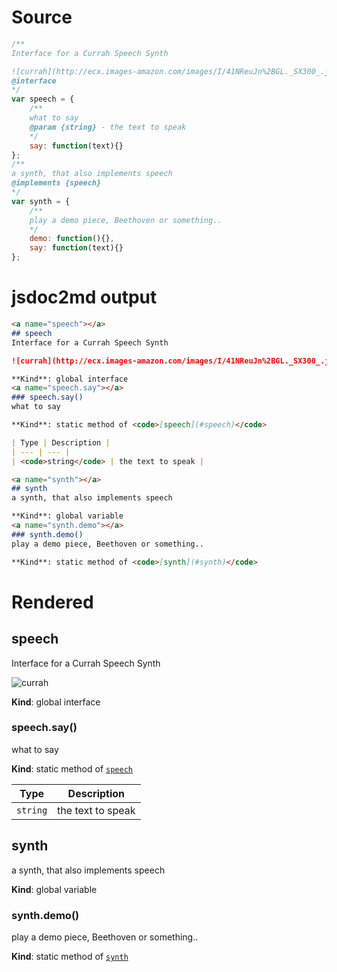 # Source
```js
/**
Interface for a Currah Speech Synth

![currah](http://ecx.images-amazon.com/images/I/41NReuJn%2BGL._SX300_.jpg)
@interface
*/
var speech = {
    /**
    what to say
    @param {string} - the text to speak
    */
    say: function(text){}   
};
/**
a synth, that also implements speech
@implements {speech}
*/
var synth = {
    /**
    play a demo piece, Beethoven or something.. 
    */
    demo: function(){},
    say: function(text){}
};

```

# jsdoc2md output
```markdown
<a name="speech"></a>
## speech
Interface for a Currah Speech Synth

![currah](http://ecx.images-amazon.com/images/I/41NReuJn%2BGL._SX300_.jpg)

**Kind**: global interface  
<a name="speech.say"></a>
### speech.say()
what to say

**Kind**: static method of <code>[speech](#speech)</code>  

| Type | Description |
| --- | --- |
| <code>string</code> | the text to speak |

<a name="synth"></a>
## synth
a synth, that also implements speech

**Kind**: global variable  
<a name="synth.demo"></a>
### synth.demo()
play a demo piece, Beethoven or something..

**Kind**: static method of <code>[synth](#synth)</code>  
```

# Rendered
<a name="speech"></a>
## speech
Interface for a Currah Speech Synth

![currah](http://ecx.images-amazon.com/images/I/41NReuJn%2BGL._SX300_.jpg)

**Kind**: global interface  
<a name="speech.say"></a>
### speech.say()
what to say

**Kind**: static method of <code>[speech](#speech)</code>  

| Type | Description |
| --- | --- |
| <code>string</code> | the text to speak |

<a name="synth"></a>
## synth
a synth, that also implements speech

**Kind**: global variable  
<a name="synth.demo"></a>
### synth.demo()
play a demo piece, Beethoven or something..

**Kind**: static method of <code>[synth](#synth)</code>  
